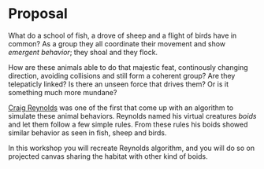 # Proposal
What do a school of fish, a drove of sheep and a flight of birds have in common? As a group they all coordinate their movement and show _emergent behavior_; they shoal and they flock.

How are these animals able to do that majestic feat, continously changing direction, avoiding collisions and still form a coherent group? Are they telepaticly linked? Is there an unseen force that drives them? Or is it something much more mundane?

[Craig Reynolds](https://www.red3d.com/cwr/) was one of the first that come up with an algorithm to simulate these animal behaviors. Reynolds named his virtual creatures _boids_ and let them follow a few simple rules. From these rules his boids showed similar behavior as seen in fish, sheep and birds.

In this workshop you will recreate Reynolds algorithm, and you will do so on projected canvas sharing the habitat with other kind of boids.
